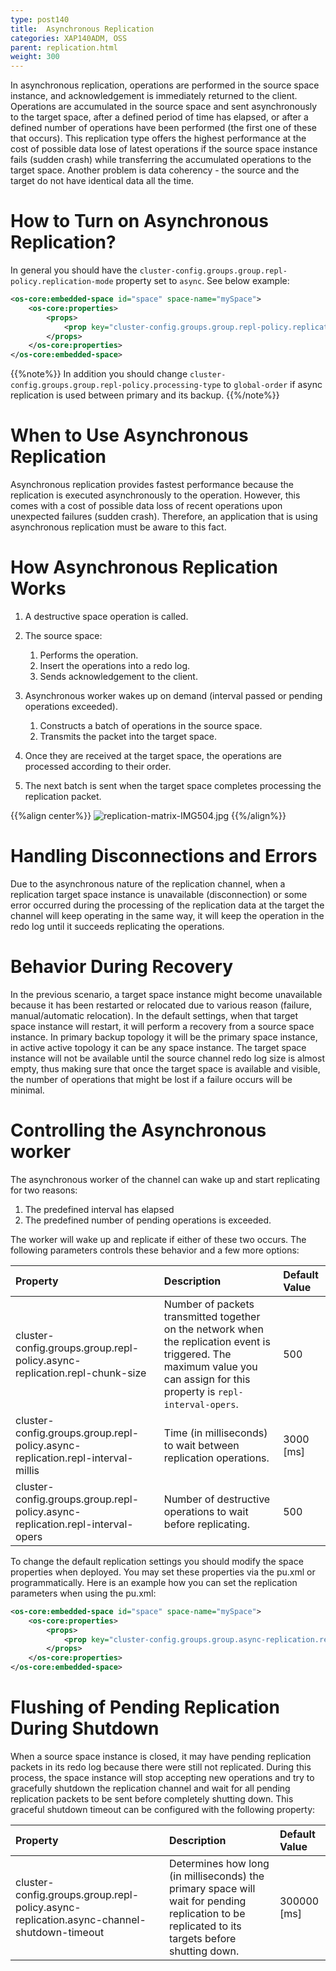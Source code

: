 ```yaml
---
type: post140
title:  Asynchronous Replication
categories: XAP140ADM, OSS
parent: replication.html
weight: 300
---
```



In asynchronous replication, operations are performed in the source space instance, and acknowledgement is immediately returned to the client. Operations are accumulated in the source space and sent asynchronously to the target space, after a defined period of time has elapsed, or after a defined number of operations have been performed (the first one of these that occurs). This replication type offers the highest performance at the cost of possible data lose of latest operations if the source space instance fails (sudden crash) while transferring the accumulated operations to the target space. Another problem is data coherency - the source and the target do not have identical data all the time.

# How to Turn on Asynchronous Replication?

In general you should have the `cluster-config.groups.group.repl-policy.replication-mode` property set to `async`. See below example:


```xml
<os-core:embedded-space id="space" space-name="mySpace">
    <os-core:properties>
        <props>
            <prop key="cluster-config.groups.group.repl-policy.replication-mode">async</prop>
        </props>
    </os-core:properties>
</os-core:embedded-space>
```

{{%note%}}
In addition you should change `cluster-config.groups.group.repl-policy.processing-type` to `global-order` if async replication is used between primary and its backup.
{{%/note%}}


# When to Use Asynchronous Replication

Asynchronous replication provides fastest performance because the replication is executed asynchronously to the operation. However, this comes with a cost
of possible data loss of recent operations upon unexpected failures (sudden crash). Therefore, an application that is using asynchronous replication
must be aware to this fact.

# How Asynchronous Replication Works

1. A destructive space operation is called.
1. The source space:
    1. Performs the operation.
    1. Insert the operations into a redo log.
    1. Sends acknowledgement to the client.

1.  Asynchronous worker wakes up on demand (interval passed or pending operations exceeded).
    1. Constructs a batch of operations in the source space.
    1. Transmits the packet into the target space.

1.  Once they are received at the target space, the operations are processed according to their order.
1.  The next batch is sent when the target space completes processing the replication packet.

{{%align center%}}
![replication-matrix-IMG504.jpg](/attachment_files/replication-matrix-IMG504.jpg)
{{%/align%}}

# Handling Disconnections and Errors

Due to the asynchronous nature of the replication channel, when a replication target space instance is unavailable (disconnection) or some error occurred during the processing of the replication data at the target the channel will keep operating in the same way, it will keep the operation in the redo log until it succeeds replicating the operations.

# Behavior During Recovery

In the previous scenario, a target space instance might become unavailable because it has been restarted or relocated due to various reason (failure, manual/automatic relocation). In the default settings, when that target space instance will restart, it will perform a recovery from a source space instance. In primary backup topology it will be the primary space instance, in active active topology it can be any space instance. The target space instance will not be available until the source channel redo log size is almost empty, thus making sure that once the target space is available and visible, the number of operations that might be lost if a failure occurs will be minimal.

# Controlling the Asynchronous worker

The asynchronous worker of the channel can wake up and start replicating for two reasons:

1. The predefined interval has elapsed
1. The predefined number of pending operations is exceeded.

The worker will wake up and replicate if either of these two occurs. The following parameters controls these behavior and a few more options:


| Property | Description | Default Value |
|:---------|:------------|:--------------|
| cluster-config.groups.group.repl-policy.async-replication.repl-chunk-size | Number of packets transmitted together on the network when the replication event is triggered. The maximum value you can assign for this property is `repl-interval-opers`. | 500 |
| cluster-config.groups.group.repl-policy.async-replication.repl-interval-millis | Time (in milliseconds) to wait between replication operations. | 3000 \[ms\] |
| cluster-config.groups.group.repl-policy.async-replication.repl-interval-opers | Number of destructive operations to wait before replicating. | 500 |


To change the default replication settings you should modify the space properties when deployed. You may set these properties via the pu.xml or programmatically. Here is an example how you can set the replication parameters when using the pu.xml:


```xml
<os-core:embedded-space id="space" space-name="mySpace">
    <os-core:properties>
        <props>
            <prop key="cluster-config.groups.group.async-replication.repl-chunk-size">1000</prop>
        </props>
    </os-core:properties>
</os-core:embedded-space>
```

# Flushing of Pending Replication During Shutdown

When a source space instance is closed, it may have pending replication packets in its redo log because there were still not replicated. During this process, the space instance will stop accepting new operations and try to gracefully shutdown the replication channel and wait for all pending replication packets to be sent before completely shutting down. This graceful shutdown timeout can be configured with the following property:


| Property | Description | Default Value |
|:---------|:------------|:--------------|
| cluster-config.groups.group.repl-policy.async-replication.async-channel-shutdown-timeout | Determines how long (in milliseconds) the primary space will wait for pending replication to be replicated to its targets before shutting down.| 300000 \[ms\]  |
